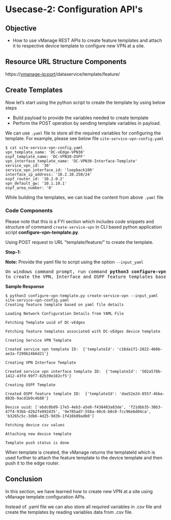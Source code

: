 #	Usecase-2: Configuration API's

## Objective 

-   How to use vManage REST APIs to create feature templates and attach it to respective device template to configure new VPN at a site.

## Resource URL Structure Components

https://<vmanage-ip:port>/dataservice/template/feature/

## Create Templates

Now let’s start using the python script to create the template by using below steps

  - Build payload to provide the variables needed to create template
  - Perform the POST operation by sending template variables in payload. 

We can use `.yaml` file to store all the required variables for configuring the template. For example, please see below file `site-service-vpn-config.yaml`

```
$ cat site-service-vpn-config.yaml 
vpn_template_name: 'DC-vEdge-VPN30'
ospf_template_name: 'DC-VPN30-OSPF'
vpn_interface_template_name: 'DC-VPN30-Interface-Template'
service_vpn_id: '30'
service_vpn_interface_id: 'loopback100'
interface_ip_address: '10.2.10.250/24'
ospf_router_id: '10.2.0.2'
vpn_default_gw: '10.1.10.1'
ospf_area_number: '0'

```

While building the templates, we can load the content from above `.yaml` file 

### Code Components

Please note that this is a FYI section which includes code snippets and structure of command `create-service-vpn` in CLI based python application script **configure-vpn-template.py**. 

Using POST request to URL "template/feature/" to create the template.

**Step-1:**

**Note:** Provide the yaml file to script using the option `--input_yaml`

<pre>
On windows command prompt, run command <b>python3 configure-vpn-template.py create-service-vpn --input_yaml site-service-vpn-config.yaml</b> <br>to create the VPN, Interface and OSPF feature templates based on the variables defined in site-service-vpn-config.yaml file.
</pre> 

**Sample Response**

```
$ python3 configure-vpn-template.py create-service-vpn --input_yaml site-service-vpn-config.yaml
Creating feature template based on yaml file details

Loading Network Configuration Details from YAML File

Fetching Template uuid of DC-vEdges

Fetching feature templates associated with DC-vEdges device template

Creating Service VPN Template

Created service vpn template ID:  {'templateId': 'c16da1f1-2022-460b-ae3a-f299b24b6d21'}

Creating VPN Interface Template

Created service vpn interface template ID:  {'templateId': '502a578b-1412-43fd-99f7-82b39e102cf5'}

Creating OSPF Template

Created OSPF feature template ID:  {'templateId': 'dae52e2d-8557-4bba-883b-9acd1b9c4b88'}

Device uuid: ['ebdc8bd9-17e5-4eb3-a5e0-f438403a83de', 'f21dbb35-30b3-47f4-93bb-d2b2fe092d35', '9e785ad7-558a-40c6-b0c0-fcc96e6d04ca', 'b3265c5c-3db6-4d25-9d3b-1f416b89adb0']

Fetching device csv values

Attaching new device template

Template push status is done
```

When template is created, the vManage returns the templateId which is used further to attach the feature template to the device template and then push it to the edge router. 


## Conclusion

In this section, we have learned how to create new VPN at a site using vManage template configuration APIs.

Instead of .yaml file we can also store all required variables in .csv file and create the templates by reading variables data from .csv file. 